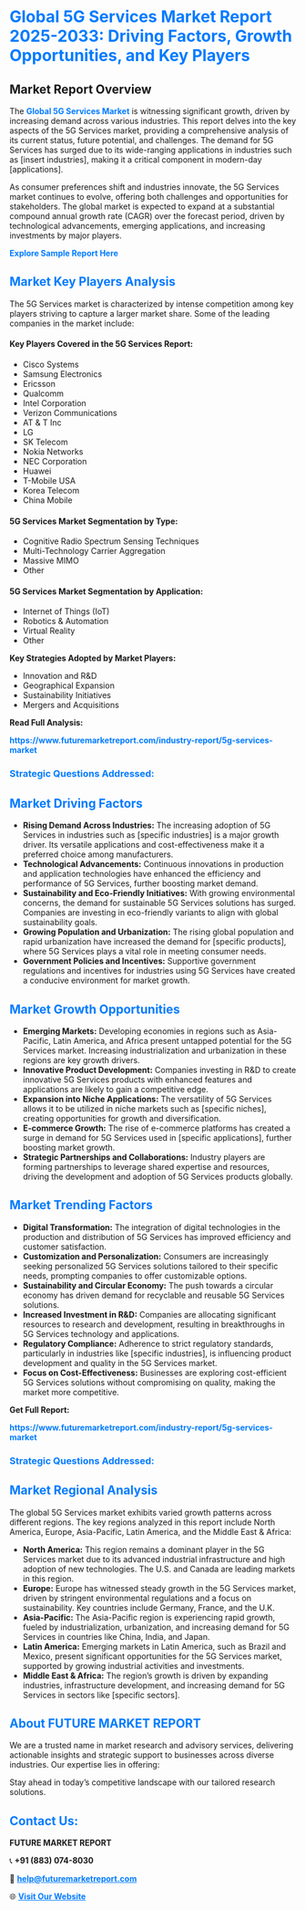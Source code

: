 <h1 style="color: #007BFF;">Global 5G Services Market Report 2025-2033: Driving Factors, Growth Opportunities, and Key Players</h1>

<section id="overview">
<h2>Market Report Overview</h2>
<p>The <a href="https://www.futuremarketreport.com/industry-report/5g-services-market" style="color: #007BFF; text-decoration: none;"><strong>Global 5G Services Market</strong></a> is witnessing significant growth, driven by increasing demand across various industries. This report delves into the key aspects of the 5G Services market, providing a comprehensive analysis of its current status, future potential, and challenges. The demand for 5G Services has surged due to its wide-ranging applications in industries such as [insert industries], making it a critical component in modern-day [applications].</p>
<p>As consumer preferences shift and industries innovate, the 5G Services market continues to evolve, offering both challenges and opportunities for stakeholders. The global market is expected to expand at a substantial compound annual growth rate (CAGR) over the forecast period, driven by technological advancements, emerging applications, and increasing investments by major players.</p>
</section>

<section id="overview">
<p><a href="https://www.futuremarketreport.com/request-sample/reportId=103251" style="color: #007BFF; text-decoration: none;"><strong>Explore Sample Report Here</strong></a></p>
</section>

<section id="key-players">
<h2 style="color: #007BFF;">Market Key Players Analysis</h2>
<p>The 5G Services market is characterized by intense competition among key players striving to capture a larger market share. Some of the leading companies in the market include:</p>
<h4>Key Players Covered in the 5G Services Report:</h4>
<ul><li>Cisco Systems</li><li>Samsung Electronics</li><li>Ericsson</li><li>Qualcomm</li><li>Intel Corporation</li><li>Verizon Communications</li><li>AT &amp; T Inc</li><li>LG</li><li>SK Telecom</li><li>Nokia Networks</li><li>NEC Corporation</li><li>Huawei</li><li>T-Mobile USA</li><li>Korea Telecom</li><li>China Mobile</li></ul>
<h4>5G Services Market Segmentation by Type:</h4>
<ul><li>Cognitive Radio Spectrum Sensing Techniques</li><li>Multi-Technology Carrier Aggregation</li><li>Massive MIMO</li><li>Other</li></ul>

<h4>5G Services Market Segmentation by Application:</h4>
<ul><li>Internet of Things (IoT)</li><li>Robotics &amp; Automation</li><li>Virtual Reality</li><li>Other</li></ul>
<p><strong>Key Strategies Adopted by Market Players:</strong></p>
<ul>
<li>Innovation and R&D</li>
<li>Geographical Expansion</li>
<li>Sustainability Initiatives</li>
<li>Mergers and Acquisitions</li>
</ul>
</section>

<section>
<p><strong>Read Full Analysis: </strong></p><a href="https://www.futuremarketreport.com/industry-report/5g-services-market" style="color: #007BFF; text-decoration: none;"><strong>https://www.futuremarketreport.com/industry-report/5g-services-market</strong></a>
<h3 style="color: #007BFF;">Strategic Questions Addressed:</h3>
</section>

<section id="driving-factors">
<h2 style="color: #007BFF;">Market Driving Factors</h2>
<ul>
<li><strong>Rising Demand Across Industries:</strong> The increasing adoption of 5G Services in industries such as [specific industries] is a major growth driver. Its versatile applications and cost-effectiveness make it a preferred choice among manufacturers.</li>
<li><strong>Technological Advancements:</strong> Continuous innovations in production and application technologies have enhanced the efficiency and performance of 5G Services, further boosting market demand.</li>
<li><strong>Sustainability and Eco-Friendly Initiatives:</strong> With growing environmental concerns, the demand for sustainable 5G Services solutions has surged. Companies are investing in eco-friendly variants to align with global sustainability goals.</li>
<li><strong>Growing Population and Urbanization:</strong> The rising global population and rapid urbanization have increased the demand for [specific products], where 5G Services plays a vital role in meeting consumer needs.</li>
<li><strong>Government Policies and Incentives:</strong> Supportive government regulations and incentives for industries using 5G Services have created a conducive environment for market growth.</li>
</ul>
</section>

<section id="growth-opportunities">
<h2 style="color: #007BFF;">Market Growth Opportunities</h2>
<ul>
<li><strong>Emerging Markets:</strong> Developing economies in regions such as Asia-Pacific, Latin America, and Africa present untapped potential for the 5G Services market. Increasing industrialization and urbanization in these regions are key growth drivers.</li>
<li><strong>Innovative Product Development:</strong> Companies investing in R&D to create innovative 5G Services products with enhanced features and applications are likely to gain a competitive edge.</li>
<li><strong>Expansion into Niche Applications:</strong> The versatility of 5G Services allows it to be utilized in niche markets such as [specific niches], creating opportunities for growth and diversification.</li>
<li><strong>E-commerce Growth:</strong> The rise of e-commerce platforms has created a surge in demand for 5G Services used in [specific applications], further boosting market growth.</li>
<li><strong>Strategic Partnerships and Collaborations:</strong> Industry players are forming partnerships to leverage shared expertise and resources, driving the development and adoption of 5G Services products globally.</li>
</ul>
</section>

<section id="trending-factors">
<h2 style="color: #007BFF;">Market Trending Factors</h2>
<ul>
<li><strong>Digital Transformation:</strong> The integration of digital technologies in the production and distribution of 5G Services has improved efficiency and customer satisfaction.</li>
<li><strong>Customization and Personalization:</strong> Consumers are increasingly seeking personalized 5G Services solutions tailored to their specific needs, prompting companies to offer customizable options.</li>
<li><strong>Sustainability and Circular Economy:</strong> The push towards a circular economy has driven demand for recyclable and reusable 5G Services solutions.</li>
<li><strong>Increased Investment in R&D:</strong> Companies are allocating significant resources to research and development, resulting in breakthroughs in 5G Services technology and applications.</li>
<li><strong>Regulatory Compliance:</strong> Adherence to strict regulatory standards, particularly in industries like [specific industries], is influencing product development and quality in the 5G Services market.</li>
<li><strong>Focus on Cost-Effectiveness:</strong> Businesses are exploring cost-efficient 5G Services solutions without compromising on quality, making the market more competitive.</li>
</ul>
</section>

<section>
<p><strong>Get Full Report: </strong></p><a href="https://www.futuremarketreport.com/industry-report/5g-services-market" style="color: #007BFF; text-decoration: none;"><strong>https://www.futuremarketreport.com/industry-report/5g-services-market</strong></a>
<h3 style="color: #007BFF;">Strategic Questions Addressed:</h3>
</section>


<section id="regional-analysis">
<h2 style="color: #007BFF;">Market Regional Analysis</h2>
<p>The global 5G Services market exhibits varied growth patterns across different regions. The key regions analyzed in this report include North America, Europe, Asia-Pacific, Latin America, and the Middle East & Africa:</p>
<ul>
<li><strong>North America:</strong> This region remains a dominant player in the 5G Services market due to its advanced industrial infrastructure and high adoption of new technologies. The U.S. and Canada are leading markets in this region.</li>
<li><strong>Europe:</strong> Europe has witnessed steady growth in the 5G Services market, driven by stringent environmental regulations and a focus on sustainability. Key countries include Germany, France, and the U.K.</li>
<li><strong>Asia-Pacific:</strong> The Asia-Pacific region is experiencing rapid growth, fueled by industrialization, urbanization, and increasing demand for 5G Services in countries like China, India, and Japan.</li>
<li><strong>Latin America:</strong> Emerging markets in Latin America, such as Brazil and Mexico, present significant opportunities for the 5G Services market, supported by growing industrial activities and investments.</li>
<li><strong>Middle East & Africa:</strong> The region’s growth is driven by expanding industries, infrastructure development, and increasing demand for 5G Services in sectors like [specific sectors].</li>
</ul>
</section>

<footer>
<h2 style="color: #007BFF;">About FUTURE MARKET REPORT</h2>
<p>We are a trusted name in market research and advisory services, delivering actionable insights and strategic support to businesses across diverse industries. Our expertise lies in offering:</p>

<p>Stay ahead in today’s competitive landscape with our tailored research solutions.</p>

<h2 style="color: #007BFF;">Contact Us:</h2>
<p><strong>FUTURE MARKET REPORT</strong></p>
<p>📞 <strong>+91 (883) 074-8030</strong></p>
<p>📧 <strong><a href="mailto:help@futuremarketreport.com" style="color: #007BFF;">help@futuremarketreport.com</a></strong></p>
<p>🌐 <strong><a href="https://www.futuremarketreport.com/" style="color: #007BFF;">Visit Our Website</a></strong></p>
</footer>